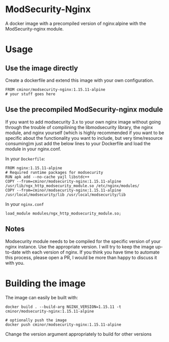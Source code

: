 # ModSecurity-Nginx

A docker image with a precompiled version of nginx:alpine with the ModSecurity-nginx module.

# Usage

## Use the image directly
Create a dockerfile and extend this image with your own configuration.

```
FROM cminor/modsecurity-nginx:1.15.11-alpine
# your stuff goes here
```

## Use the precompiled ModSecurity-nginx module
If you want to add modsecurity 3.x to your own nginx image without going through the trouble of compilining the libmodsecurity library, the nginx module, and nginx yourself (which is highly recommended if you want to be specific about the functionality you want to include, but very time/resource consuming)m
just add the below lines to your Dockerfile and load the module in your nginx.conf.

In your `Dockerfile`:
```
FROM nginx:1.15.11-alpine
# Required runtime packages for modsecurity
RUN apk add --no-cache yajl libstdc++
COPY --from=cminor/modsecurity-nginx:1.15.11-alpine /usr/lib/ngx_http_modsecurity_module.so /etc/nginx/modules/
COPY --from=cminor/modsecurity-nginx:1.15.11-alpine /usr/local/modsecurity/lib /usr/local/modsecurity/lib
```

In your `nginx.conf`
```
load_module modules/ngx_http_modsecurity_module.so;
```

## Notes
Modsecurity module needs to be compiled for the specific version of
your nginx instance. Use the appropriate version. I will try to keep the image up-to-date with each version of nginx.
If you think you have time to automate this process, please open a PR, I would be more than happy to discuss it with you.

# Building the image
The image can easily be built with:
```
docker build . --build-arg NGINX_VERSION=1.15.11 -t cminor/modsecurity-nginx:1.15.11-alpine

# optionally push the image
docker push cminor/modsecurity-nginx:1.15.11-alpine
```

Change the version argument appropriately to build for other versions